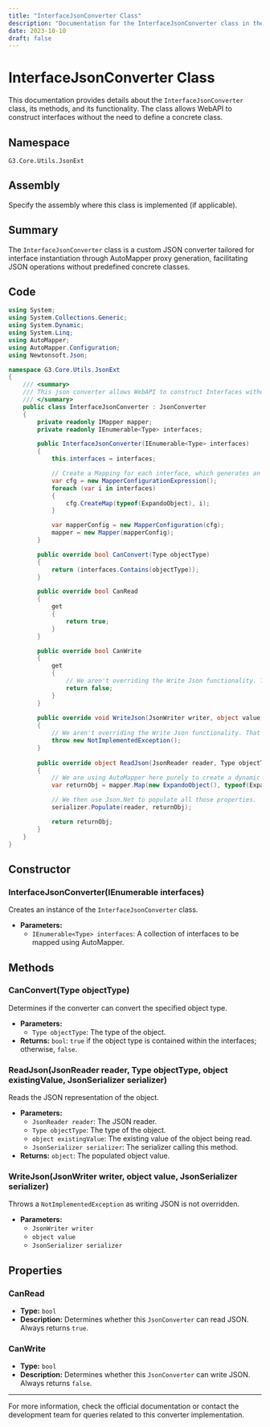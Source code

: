 ```yaml
---
title: "InterfaceJsonConverter Class"
description: "Documentation for the InterfaceJsonConverter class in the G3.Core.Utils.JsonExt namespace."
date: 2023-10-10
draft: false
---
```


# InterfaceJsonConverter Class

This documentation provides details about the `InterfaceJsonConverter` class, its methods, and its functionality. The class allows WebAPI to construct interfaces without the need to define a concrete class.

## Namespace

`G3.Core.Utils.JsonExt`

## Assembly

Specify the assembly where this class is implemented (if applicable).

## Summary

The `InterfaceJsonConverter` class is a custom JSON converter tailored for interface instantiation through AutoMapper proxy generation, facilitating JSON operations without predefined concrete classes.

## Code

```csharp
using System;
using System.Collections.Generic;
using System.Dynamic;
using System.Linq;
using AutoMapper;
using AutoMapper.Configuration;
using Newtonsoft.Json;

namespace G3.Core.Utils.JsonExt
{
    /// <summary>
    /// This json converter allows WebAPI to construct Interfaces without needing to define a concrete class.
    /// </summary>
    public class InterfaceJsonConverter : JsonConverter
    {
        private readonly IMapper mapper;
        private readonly IEnumerable<Type> interfaces;

        public InterfaceJsonConverter(IEnumerable<Type> interfaces)
        {
            this.interfaces = interfaces;

            // Create a Mapping for each interface, which generates an internal proxy type for each.
            var cfg = new MapperConfigurationExpression();
            foreach (var i in interfaces)
            {
                cfg.CreateMap(typeof(ExpandoObject), i);
            }

            var mapperConfig = new MapperConfiguration(cfg);
            mapper = new Mapper(mapperConfig);
        }

        public override bool CanConvert(Type objectType)
        {
            return (interfaces.Contains(objectType));
        }

        public override bool CanRead
        {
            get
            {
                return true;
            }
        }

        public override bool CanWrite
        {
            get
            {
                // We aren't overriding the Write Json functionality. That works fine with interfaces.
                return false;
            }
        }
        
        public override void WriteJson(JsonWriter writer, object value, JsonSerializer serializer)
        {
            // We aren't overriding the Write Json functionality. That works fine with interfaces.
            throw new NotImplementedException();
        }
        
        public override object ReadJson(JsonReader reader, Type objectType, object existingValue, JsonSerializer serializer)
        {
            // We are using AutoMapper here purely to create a dynamic type. It will have null values for all the properties.
            var returnObj = mapper.Map(new ExpandoObject(), typeof(ExpandoObject), objectType);

            // We then use Json.Net to populate all those properties.
            serializer.Populate(reader, returnObj);

            return returnObj;
        }
    }
}
```

## Constructor

### InterfaceJsonConverter(IEnumerable<Type> interfaces)

Creates an instance of the `InterfaceJsonConverter` class.

- **Parameters:**
  - `IEnumerable<Type> interfaces`: A collection of interfaces to be mapped using AutoMapper.

## Methods

### CanConvert(Type objectType)

Determines if the converter can convert the specified object type.

- **Parameters:**
  - `Type objectType`: The type of the object.
- **Returns:** `bool`: `true` if the object type is contained within the interfaces; otherwise, `false`.

### ReadJson(JsonReader reader, Type objectType, object existingValue, JsonSerializer serializer)

Reads the JSON representation of the object.

- **Parameters:**
  - `JsonReader reader`: The JSON reader.
  - `Type objectType`: The type of the object.
  - `object existingValue`: The existing value of the object being read.
  - `JsonSerializer serializer`: The serializer calling this method.
- **Returns:** `object`: The populated object value.

### WriteJson(JsonWriter writer, object value, JsonSerializer serializer)

Throws a `NotImplementedException` as writing JSON is not overridden.

- **Parameters:**
  - `JsonWriter writer`
  - `object value`
  - `JsonSerializer serializer`

## Properties

### CanRead

- **Type:** `bool`
- **Description:** Determines whether this `JsonConverter` can read JSON. Always returns `true`.

### CanWrite

- **Type:** `bool`
- **Description:** Determines whether this `JsonConverter` can write JSON. Always returns `false`.

---

For more information, check the official documentation or contact the development team for queries related to this converter implementation.
```